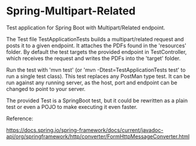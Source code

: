 # Spring-Multipart-Related

Test application for Spring Boot with Multipart/Related endpoint.

The Test file TestApplicationTests builds a multipart/related request and posts it to a given endpoint. It attaches the PDFs found in the 'resources' folder. By default the test targets the provided endpoint in TestController, which receives the request and writes the PDFs into the 'target' folder.

Run the test with 'mvn test' (or 'mvn -Dtest=TestApplicationTests test' to run a single test class). This test replaces any PostMan type test. It can be run against any running server, as the host, port and endpoint can be changed to point to your server.

The provided Test is a SpringBoot test, but it could be rewritten as a plain test or even a POJO to make executing it even faster.

Reference:

https://docs.spring.io/spring-framework/docs/current/javadoc-api/org/springframework/http/converter/FormHttpMessageConverter.html


